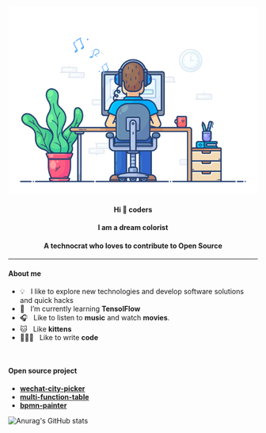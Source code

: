 <div align="center" width="100%">
  <img src="https://github.com/songjianet/songjianet/blob/main/images/working.gif" width="550" />
  
  #### Hi 👋 coders
  #### I am a dream colorist
  #### A technocrat who loves to contribute to Open Source
</div>

---

#### About me

- 💡 &nbsp;&nbsp;I like to explore new technologies and develop software solutions and quick hacks
- 📖 &nbsp;&nbsp;I’m currently learning **TensolFlow**
- 🎧 &nbsp;&nbsp;Like to listen to **music** and watch **movies**.
- 🐱 &nbsp;&nbsp;Like **kittens**
- 🧑🏻‍💻 &nbsp;&nbsp;Like to write **code**
<!-- 📝 &nbsp;&nbsp;See my [**Curriculum Vitae**](https://) to get more info.-->

<br />

#### Open source project

- [**wechat-city-picker**](https://github.com/songjianet/wechat-city-picker)
- [**multi-function-table**](https://github.com/songjianet/multi-function-table)
- [**bpmn-painter**](https://github.com/songjianet/bpmn-painter)






![Anurag's GitHub stats](https://github-readme-stats.vercel.app/api?username=songjianet&show_icons=true&theme=vue&show_owner=false)

